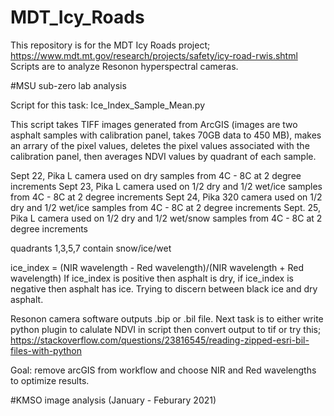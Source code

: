 # MDT_Icy_Roads
This repository is for the MDT Icy Roads project; https://www.mdt.mt.gov/research/projects/safety/icy-road-rwis.shtml
Scripts are to analyze Resonon hyperspectral cameras.

#MSU sub-zero lab analysis

Script for this task:
Ice_Index_Sample_Mean.py

This script takes TIFF images generated from ArcGIS (images are two asphalt samples with calibration panel, takes 70GB data to 450 MB), makes an arrary of the pixel values, deletes the pixel values associated with the calibration panel, then averages NDVI values by quadrant of each sample.

Sept 22, Pika L camera used on dry samples from 4C - 8C at 2 degree increments
Sept 23, Pika L camera used on 1/2 dry and 1/2 wet/ice samples from 4C - 8C at 2 degree increments
Sept 24, Pika 320 camera used on 1/2 dry and 1/2 wet/ice samples from 4C - 8C at 2 degree increments
Sept. 25, Pika L camera used on 1/2 dry and 1/2 wet/snow samples from 4C - 8C at 2 degree increments

quadrants 1,3,5,7	contain snow/ice/wet

ice_index = (NIR wavelength - Red wavelength)/(NIR wavelength + Red wavelength)
If ice_index is positive then asphalt is dry, if ice_index is negative then asphalt has ice. Trying to discern between black ice and dry asphalt.

Resonon camera software outputs .bip or .bil file. Next task is to either write python plugin to calulate NDVI in script then convert output to tif or try this;
https://stackoverflow.com/questions/23816545/reading-zipped-esri-bil-files-with-python

Goal: remove arcGIS from workflow and choose NIR and Red wavelengths to optimize results.

#KMSO image analysis (January - Feburary 2021)

